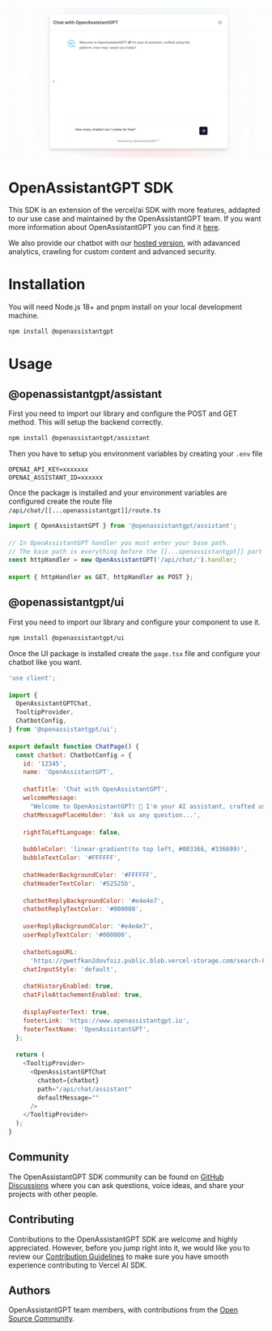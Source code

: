 ![hero illustration](./assets/hero.gif)

# OpenAssistantGPT SDK

This SDK is an extension of the vercel/ai SDK with more features, addapted to our use case and maintained by the OpenAssistantGPT team.
If you want more information about OpenAssistantGPT you can find it [here](https://www.openassistantgpt.io/).

We also provide our chatbot with our [hosted version](https://www.openassistantgpt.io/), with adavanced analytics, crawling for custom content and advanced security.

# Installation

You will need Node.js 18+ and pnpm install on your local development machine.

```bash
npm install @openassistantgpt
```

# Usage

## @openassistantgpt/assistant

First you need to import our library and configure the POST and GET method. This will setup the backend correctly.

```bash
npm install @openassistantgpt/assistant
```

Then you have to setup you environment variables by creating your `.env` file

```
OPENAI_API_KEY=xxxxxxx
OPENAI_ASSISTANT_ID=xxxxxx
```

Once the package is installed and your environment variables are configured create the route file `/api/chat/[[...openassistantgpt]]/route.ts`

```js
import { OpenAssistantGPT } from '@openassistantgpt/assistant';

// In OpenAssistantGPT handler you must enter your base path.
// The base path is everything before the [[...openassistantgpt]] part of the route.
const httpHandler = new OpenAssistantGPT('/api/chat/').handler;

export { httpHandler as GET, httpHandler as POST };
```

## @openassistantgpt/ui

First you need to import our library and configure your component to use it.

```bash
npm install @openassistantgpt/ui
```

Once the UI package is installed create the `page.tsx` file and configure your chatbot like you want.

```js
'use client';

import {
  OpenAssistantGPTChat,
  TooltipProvider,
  ChatbotConfig,
} from '@openassistantgpt/ui';

export default function ChatPage() {
  const chatbot: ChatbotConfig = {
    id: '12345',
    name: 'OpenAssistantGPT',

    chatTitle: 'Chat with OpenAssistantGPT',
    welcomeMessage:
      "Welcome to OpenAssistantGPT! 🚀 I'm your AI assistant, crafted using this platform. How may I assist you today?",
    chatMessagePlaceHolder: 'Ask us any question...',

    rightToLeftLanguage: false,

    bubbleColor: 'linear-gradient(to top left, #003366, #336699)',
    bubbleTextColor: '#FFFFFF',

    chatHeaderBackgroundColor: '#FFFFFF',
    chatHeaderTextColor: '#52525b',

    chatbotReplyBackgroundColor: '#e4e4e7',
    chatbotReplyTextColor: '#000000',

    userReplyBackgroundColor: '#e4e4e7',
    userReplyTextColor: '#000000',

    chatbotLogoURL:
      'https://gwetfkan2dovfoiz.public.blob.vercel-storage.com/search-8jZhOvOBPxuTmohrup5TPvSzrjsyog.png',
    chatInputStyle: 'default',

    chatHistoryEnabled: true,
    chatFileAttachementEnabled: true,

    displayFooterText: true,
    footerLink: 'https://www.openassistantgpt.io',
    footerTextName: 'OpenAssistantGPT',
  };

  return (
    <TooltipProvider>
      <OpenAssistantGPTChat
        chatbot={chatbot}
        path="/api/chat/assistant"
        defaultMessage=""
      />
    </TooltipProvider>
  );
}
```

## Community

The OpenAssistantGPT SDK community can be found on [GitHub Discussions](https://github.com/OpenAssistantGPT/OpenAssistantGPT-SDK/discussions) where you can ask questions, voice ideas, and share your projects with other people.

## Contributing

Contributions to the OpenAssistantGPT SDK are welcome and highly appreciated. However, before you jump right into it, we would like you to review our [Contribution Guidelines](https://github.com/OpenAssistantGPT/OpenAssistantGPT-SDK/blob/main/CONTRIBUTING.md) to make sure you have smooth experience contributing to Vercel AI SDK.

## Authors

OpenAssistantGPT team members, with contributions from the [Open Source Community](https://github.com/OpenAssistantGPT/OpenAssistantGPT-SDK/graphs/contributors).
